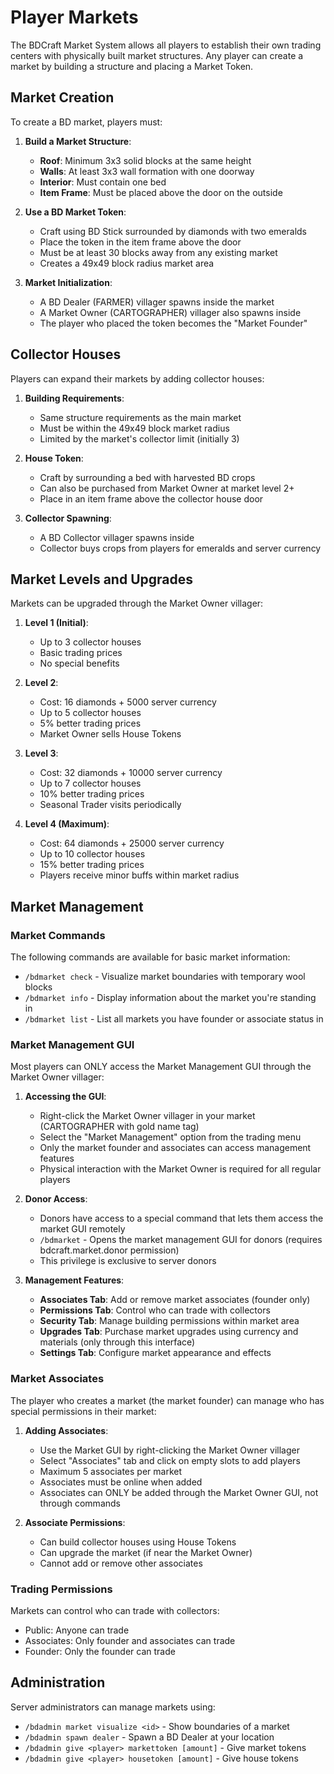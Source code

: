 # Player Markets

The BDCraft Market System allows all players to establish their own trading centers with physically built market structures. Any player can create a market by building a structure and placing a Market Token.

## Market Creation

To create a BD market, players must:

1. **Build a Market Structure**:
   - **Roof**: Minimum 3x3 solid blocks at the same height
   - **Walls**: At least 3x3 wall formation with one doorway
   - **Interior**: Must contain one bed
   - **Item Frame**: Must be placed above the door on the outside

2. **Use a BD Market Token**:
   - Craft using BD Stick surrounded by diamonds with two emeralds
   - Place the token in the item frame above the door
   - Must be at least 30 blocks away from any existing market
   - Creates a 49x49 block radius market area

3. **Market Initialization**:
   - A BD Dealer (FARMER) villager spawns inside the market
   - A Market Owner (CARTOGRAPHER) villager also spawns inside
   - The player who placed the token becomes the "Market Founder"

## Collector Houses

Players can expand their markets by adding collector houses:

1. **Building Requirements**:
   - Same structure requirements as the main market
   - Must be within the 49x49 block market radius
   - Limited by the market's collector limit (initially 3)

2. **House Token**:
   - Craft by surrounding a bed with harvested BD crops
   - Can also be purchased from Market Owner at market level 2+
   - Place in an item frame above the collector house door

3. **Collector Spawning**:
   - A BD Collector villager spawns inside
   - Collector buys crops from players for emeralds and server currency

## Market Levels and Upgrades

Markets can be upgraded through the Market Owner villager:

1. **Level 1 (Initial)**:
   - Up to 3 collector houses
   - Basic trading prices
   - No special benefits

2. **Level 2**:
   - Cost: 16 diamonds + 5000 server currency
   - Up to 5 collector houses
   - 5% better trading prices
   - Market Owner sells House Tokens

3. **Level 3**:
   - Cost: 32 diamonds + 10000 server currency
   - Up to 7 collector houses
   - 10% better trading prices
   - Seasonal Trader visits periodically

4. **Level 4 (Maximum)**:
   - Cost: 64 diamonds + 25000 server currency
   - Up to 10 collector houses
   - 15% better trading prices
   - Players receive minor buffs within market radius

## Market Management

### Market Commands

The following commands are available for basic market information:

- `/bdmarket check` - Visualize market boundaries with temporary wool blocks
- `/bdmarket info` - Display information about the market you're standing in
- `/bdmarket list` - List all markets you have founder or associate status in

### Market Management GUI

Most players can ONLY access the Market Management GUI through the Market Owner villager:

1. **Accessing the GUI**:
   - Right-click the Market Owner villager in your market (CARTOGRAPHER with gold name tag)
   - Select the "Market Management" option from the trading menu
   - Only the market founder and associates can access management features
   - Physical interaction with the Market Owner is required for all regular players

2. **Donor Access**:
   - Donors have access to a special command that lets them access the market GUI remotely
   - `/bdmarket` - Opens the market management GUI for donors (requires bdcraft.market.donor permission)
   - This privilege is exclusive to server donors

3. **Management Features**:
   - **Associates Tab**: Add or remove market associates (founder only)
   - **Permissions Tab**: Control who can trade with collectors
   - **Security Tab**: Manage building permissions within market area
   - **Upgrades Tab**: Purchase market upgrades using currency and materials (only through this interface)
   - **Settings Tab**: Configure market appearance and effects

### Market Associates

The player who creates a market (the market founder) can manage who has special permissions in their market:

1. **Adding Associates**:
   - Use the Market GUI by right-clicking the Market Owner villager
   - Select "Associates" tab and click on empty slots to add players
   - Maximum 5 associates per market
   - Associates must be online when added
   - Associates can ONLY be added through the Market Owner GUI, not through commands

2. **Associate Permissions**:
   - Can build collector houses using House Tokens
   - Can upgrade the market (if near the Market Owner)
   - Cannot add or remove other associates

### Trading Permissions

Markets can control who can trade with collectors:
- Public: Anyone can trade
- Associates: Only founder and associates can trade
- Founder: Only the founder can trade

## Administration

Server administrators can manage markets using:
- `/bdadmin market visualize <id>` - Show boundaries of a market
- `/bdadmin spawn dealer` - Spawn a BD Dealer at your location
- `/bdadmin give <player> markettoken [amount]` - Give market tokens
- `/bdadmin give <player> housetoken [amount]` - Give house tokens